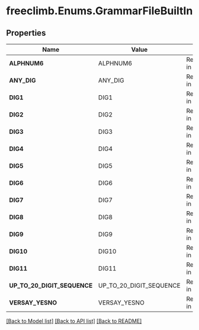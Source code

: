 # freeclimb.Enums.GrammarFileBuiltIn

## Properties

Name | Value | Notes
------------ | ------------- | -------------
**ALPHNUM6** | ALPHNUM6 | Represented in C# as 1
**ANY_DIG** | ANY_DIG | Represented in C# as 2
**DIG1** | DIG1 | Represented in C# as 3
**DIG2** | DIG2 | Represented in C# as 4
**DIG3** | DIG3 | Represented in C# as 5
**DIG4** | DIG4 | Represented in C# as 6
**DIG5** | DIG5 | Represented in C# as 7
**DIG6** | DIG6 | Represented in C# as 8
**DIG7** | DIG7 | Represented in C# as 9
**DIG8** | DIG8 | Represented in C# as 10
**DIG9** | DIG9 | Represented in C# as 11
**DIG10** | DIG10 | Represented in C# as 12
**DIG11** | DIG11 | Represented in C# as 13
**UP_TO_20_DIGIT_SEQUENCE** | UP_TO_20_DIGIT_SEQUENCE | Represented in C# as 14
**VERSAY_YESNO** | VERSAY_YESNO | Represented in C# as 15

[[Back to Model list]](../README.md#documentation-for-models) [[Back to API list]](../README.md#documentation-for-api-endpoints) [[Back to README]](../README.md)

